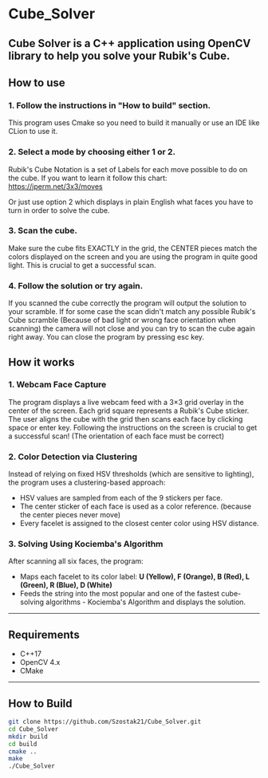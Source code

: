 # Cube_Solver

**Cube Solver** is a C++ application using OpenCV library to help you solve your Rubik's Cube.
---

## How to use

### 1. Follow the instructions in "How to build" section.
This program uses Cmake so you need to build it manually or use an IDE like CLion to use it.

### 2. Select a mode by choosing either 1 or 2.
Rubik's Cube Notation is a set of Labels for each move possible to do on the cube.
If you want to learn it follow this chart:
https://jperm.net/3x3/moves

Or just use option 2 which displays in plain English what faces you have to turn in order to solve the cube.

### 3. Scan the cube.
Make sure the cube fits EXACTLY in the grid, the CENTER pieces match the colors displayed on the screen and you are using the program in quite good light. 
This is crucial to get a successful scan.

### 4. Follow the solution or try again.
If you scanned the cube correctly the program will output the solution to your scramble. 
If for some case the scan didn't match any possible Rubik's Cube scramble (Because of bad light or wrong face orientation when scanning)
the camera will not close and you can try to scan the cube again right away. You can close the program by pressing esc key.

## How it works

### 1. Webcam Face Capture
The program displays a live webcam feed with a 3×3 grid overlay in the center of the screen. Each grid square represents a Rubik's Cube sticker. The user aligns the cube with the grid then scans each face by clicking space or enter key. 
Following the instructions on the screen is crucial to get a successful scan! (The orientation of each face must be correct)

### 2. Color Detection via Clustering
Instead of relying on fixed HSV thresholds (which are sensitive to lighting), the program uses a clustering-based approach:
- HSV values are sampled from each of the 9 stickers per face.
- The center sticker of each face is used as a color reference. (because the center pieces never move)
- Every facelet is assigned to the closest center color using HSV distance.

### 3. Solving Using Kociemba's Algorithm
After scanning all six faces, the program:
- Maps each facelet to its color label: **U (Yellow), F (Orange), B (Red), L (Green), R (Blue), D (White)**
- Feeds the string into the most popular and one of the fastest cube-solving algorithms - Kociemba's Algorithm and displays the solution.
---

## Requirements

- C++17
- OpenCV 4.x
- CMake

---

## How to Build

```bash
git clone https://github.com/Szostak21/Cube_Solver.git
cd Cube_Solver
mkdir build
cd build
cmake ..
make
./Cube_Solver
